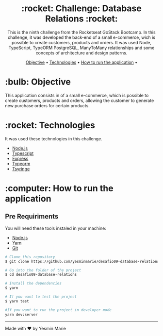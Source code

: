 <h1 align="center">:rocket: Challenge: Database Relations :rocket:</h1>

<p align="center">This is the ninth challenge from the Rocketseat GoStack Bootcamp. In this challenge, it was developed the back-end of a small e-commerce, wich is possible to create customers, products and orders.
It was used Node, TypeScript, TypeORM PostgreSQL, ManyToMany relationships and some concepts of architecture and design patterns.</p>

<p align="center">
 <a href="#objective">Objective</a> •
 <a href="#technologies">Technologies</a> •
 <a href="#how-to-run">How to run the application</a> •
</p>

<h1 id="objective">:bulb: Objective</h1>
</p>This application consists in of a small e-commerce, which is possible to create customers, products and orders, allowing the customer to generate new purchase orders for certain products.</p>

<h1 id="technologies">:rocket: Technologies</h1>

<p>It was used these technologies in this challenge.</p>

- [Node.js](https://nodejs.org/en/ "Node.js")
- [Typescript](https://www.typescriptlang.org/ "Typescript")
- [Express](http://expressjs.com/ "Express")
- [Typeorm](https://typeorm.io/#/ "Typeorm")
- [Tsyringe](https://github.com/microsoft/tsyringe/ "Tsyringe")


<h1 id="how-to-run">:computer: How to run the application</h1>

<h2>Pre Requiriments</h2>

<p>You will need these tools instaled in your machine:</p>

- [Node.js](https://nodejs.org/en/ "Node.js")
- [Yarn](https://yarnpkg.com/ "Yarn")
- [Git](https://git-scm.com/ "Git")

```bash
# Clone this repository
$ git clone https://github.com/yesminmarie/desafio09-database-relations

# Go into the folder of the project
$ cd desafio09-database-relations

# Install the dependencies
$ yarn

# If you want to test the project
$ yarn test

#If you want to run the project in developer mode
yarn dev:server
```
<hr>

Made with :heart: by Yesmin Marie

